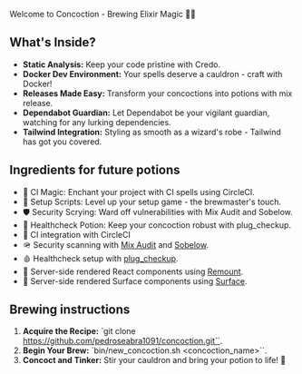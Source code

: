 Welcome to Concoction - Brewing Elixir Magic 🧙‍♂️

## What's Inside?
  - **Static Analysis:** Keep your code pristine with Credo.
  - **Docker Dev Environment:** Your spells deserve a cauldron - craft with Docker!
  - **Releases Made Easy:** Transform your concoctions into potions with mix release.
  - **Dependabot Guardian:** Let Dependabot be your vigilant guardian, watching for any lurking dependencies.
  - **Tailwind Integration:** Styling as smooth as a wizard's robe - Tailwind has got you covered.

## Ingredients for future potions
  - 🔮 CI Magic: Enchant your project with CI spells using CircleCI.
  - 🚀 Setup Scripts: Level up your setup game - the brewmaster's touch.
  - 🛡️ Security Scrying: Ward off vulnerabilities with Mix Audit and Sobelow.
  - 💉 Healthcheck Potion: Keep your concoction robust with plug_checkup.
  - 🔧 CI integration with CircleCI
  - 🪖 Security scanning with [Mix Audit](https://hex.pm/packages/mix_audit) and [Sobelow](https://hexdocs.pm/sobelow/readme.html).
  - 🩸 Healthcheck setup with [plug_checkup](https://hexdocs.pm/plug_checkup/api-reference.html).
  - 🧰 Server-side rendered React components using [Remount](https://github.com/rstacruz/remount).
  - 🧰 Server-side rendered Surface components using [Surface](https://github.com/surface-ui/surface).

## Brewing instructions
1. **Acquire the Recipe:** `git clone https://github.com/pedroseabra1091/concoction.git``.
2. **Begin Your Brew:** `bin/new_concoction.sh <concoction_name>``.
2. **Concoct and Tinker:** Stir your cauldron and bring your potion to life! 🍵
